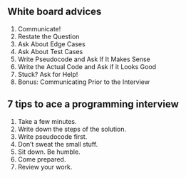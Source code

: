 ## White board advices

1. Communicate!
2. Restate the Question
3. Ask About Edge Cases
4. Ask About Test Cases
5. Write Pseudocode and Ask If It Makes Sense
6. Write the Actual Code and Ask if it Looks Good
7. Stuck? Ask for Help!
8. Bonus: Communicating Prior to the Interview

## 7 tips to ace a programming interview

1. Take a few minutes.
2. Write down the steps of the solution.
3. Write pseudocode first.
4. Don’t sweat the small stuff.
5. Sit down. Be humble.
6. Come prepared.
7. Review your work.
